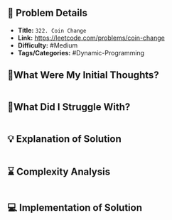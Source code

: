 ## 📝 Problem Details

- **Title:** `322. Coin Change`
- **Link:** https://leetcode.com/problems/coin-change
- **Difficulty:** #Medium 
- **Tags/Categories:** #Dynamic-Programming 

## 💭What Were My Initial Thoughts?

```

```

## 🤔What Did I Struggle With?

```

```

## 💡 Explanation of Solution

```

```

## ⌛ Complexity Analysis

```

```

## 💻 Implementation of Solution

```cpp

```